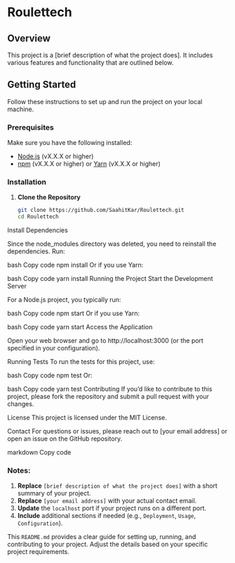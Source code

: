 # Roulettech

## Overview

This project is a [brief description of what the project does]. It includes various features and functionality that are outlined below.

## Getting Started

Follow these instructions to set up and run the project on your local machine.

### Prerequisites

Make sure you have the following installed:

- [Node.js](https://nodejs.org/) (vX.X.X or higher)
- [npm](https://www.npmjs.com/) (vX.X.X or higher) or [Yarn](https://classic.yarnpkg.com/) (vX.X.X or higher)

### Installation

1. **Clone the Repository**

   ```bash
   git clone https://github.com/SaahitKar/Roulettech.git
   cd Roulettech
Install Dependencies

Since the node_modules directory was deleted, you need to reinstall the dependencies. Run:

bash
Copy code
npm install
Or if you use Yarn:

bash
Copy code
yarn install
Running the Project
Start the Development Server

For a Node.js project, you typically run:

bash
Copy code
npm start
Or if you use Yarn:

bash
Copy code
yarn start
Access the Application

Open your web browser and go to http://localhost:3000 (or the port specified in your configuration).

Running Tests
To run the tests for this project, use:

bash
Copy code
npm test
Or:

bash
Copy code
yarn test
Contributing
If you’d like to contribute to this project, please fork the repository and submit a pull request with your changes.

License
This project is licensed under the MIT License.

Contact
For questions or issues, please reach out to [your email address] or open an issue on the GitHub repository.

markdown
Copy code

### Notes:
1. **Replace** `[brief description of what the project does]` with a short summary of your project.
2. **Replace** `[your email address]` with your actual contact email.
3. **Update** the `localhost` port if your project runs on a different port.
4. **Include** additional sections if needed (e.g., `Deployment`, `Usage`, `Configuration`).

This `README.md` provides a clear guide for setting up, running, and contributing to your project. Adjust the details based on your specific project requirements.
